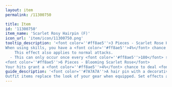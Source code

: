 ```yaml
---
layout: item
permalink: /11300750

title: Item
id: '11300750'
item_name: 'Scarlet Rosy Hairpin (F)'
icon_url: 'item/icon/11300750.png'
tooltip_description: '<font color=''#ff8ae5''>3 Pieces - Scarlet Rose Heart</font>
When using skills, you have a <font color=''#ff8ae5''>4%</font> chance to increase attack speed by <font color=''#ff8ae5''>2%</font> for <font color=''#ff8ae5''>120</font> sec.
    This effect also applies to normal attacks.
  - This can only occur once every <font color=''#ff8ae5''>180</font> sec.
<font color=''#ff8ae5''>6 Pieces - Blooming Scarlet Rose</font>
Your hits grant a <font color=''#ff8ae5''>4%</font> chance to deal <font color=''#ff8ae5''>240%</font> non-elemental damage. This can only trigger when Scarlet Rose Heart is active. Cannot strike the same target twice in <font color=''#ff8ae5''>20</font> sec.'
guide_description: '<font color=''#7A7A7A''>A hair pin with a decorative ribbon.</font>
Outfit items replace the look of your gear when equipped. Set effects are not active in battlegrounds or arenas.'
---
```

